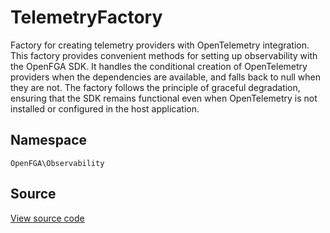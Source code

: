 # TelemetryFactory

Factory for creating telemetry providers with OpenTelemetry integration. This factory provides convenient methods for setting up observability with the OpenFGA SDK. It handles the conditional creation of OpenTelemetry providers when the dependencies are available, and falls back to null when they are not. The factory follows the principle of graceful degradation, ensuring that the SDK remains functional even when OpenTelemetry is not installed or configured in the host application.

## Namespace

`OpenFGA\Observability`

## Source

[View source code](https://github.com/evansims/openfga-php/blob/main/src/Observability/TelemetryFactory.php)
